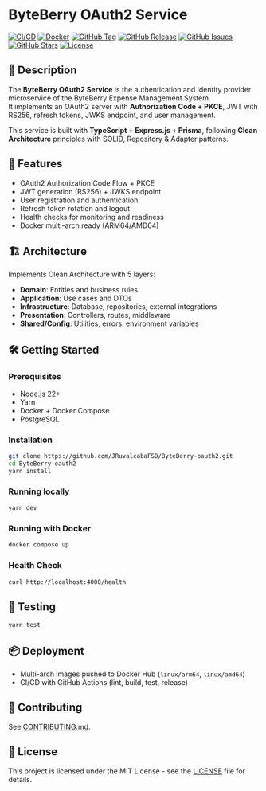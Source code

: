 # ByteBerry OAuth2 Service

[![CI/CD](https://img.shields.io/github/actions/workflow/status/JRuvalcabaFSD/ByteBerry-oauth2/ci.yml?branch=develop&label=CI/CD&logo=github)](https://github.com/JRuvalcabaFSD/ByteBerry-oauth2/actions)
[![Docker](https://img.shields.io/docker/v/jruvalcabafsd/byteberry-oauth2?sort=semver&label=Docker&logo=docker&logoColor=white&color=2496ED)](https://hub.docker.com/r/jruvalcabafsd/byteberry-oauth2)
[![GitHub Tag](https://img.shields.io/github/v/tag/JRuvalcabaFSD/ByteBerry-oauth2?label=Latest%20Tag)](https://github.com/JRuvalcabaFSD/ByteBerry-oauth2/tags)
[![GitHub Release](https://img.shields.io/github/v/release/JRuvalcabaFSD/ByteBerry-oauth2?logo=semantic-release&label=Latest%20Release&link=https%3A%2F%2Fgithub.com%2FJRuvalcabaFSD%2FByteBerry-oauth2%2Freleases)](https://github.com/JRuvalcabaFSD/ByteBerry-oauth2/releases)
[![GitHub Issues](https://img.shields.io/github/issues/JRuvalcabaFSD/ByteBerry-oauth2)](https://github.com/JRuvalcabaFSD/ByteBerry-oauth2/issues)
[![GitHub Stars](https://img.shields.io/github/stars/JRuvalcabaFSD/ByteBerry-oauth2)](https://github.com/JRuvalcabaFSD/ByteBerry-oauth2/stargazers)
[![License](https://img.shields.io/github/license/JRuvalcabaFSD/ByteBerry-oauth2?label=License)](./LICENSE)

## 📌 Description
The **ByteBerry OAuth2 Service** is the authentication and identity provider microservice of the ByteBerry Expense Management System.  
It implements an OAuth2 server with **Authorization Code + PKCE**, JWT with RS256, refresh tokens, JWKS endpoint, and user management.

This service is built with **TypeScript + Express.js + Prisma**, following **Clean Architecture** principles with SOLID, Repository & Adapter patterns.

## 🚀 Features
- OAuth2 Authorization Code Flow + PKCE
- JWT generation (RS256) + JWKS endpoint
- User registration and authentication
- Refresh token rotation and logout
- Health checks for monitoring and readiness
- Docker multi-arch ready (ARM64/AMD64)

## 🏗️ Architecture
Implements Clean Architecture with 5 layers:
- **Domain**: Entities and business rules
- **Application**: Use cases and DTOs
- **Infrastructure**: Database, repositories, external integrations
- **Presentation**: Controllers, routes, middleware
- **Shared/Config**: Utilities, errors, environment variables

## 🛠️ Getting Started

### Prerequisites
- Node.js 22+
- Yarn
- Docker + Docker Compose
- PostgreSQL

### Installation
```bash
git clone https://github.com/JRuvalcabaFSD/ByteBerry-oauth2.git
cd ByteBerry-oauth2
yarn install
```

### Running locally
```bash
yarn dev
```

### Running with Docker
```bash
docker compose up
```

### Health Check
```bash
curl http://localhost:4000/health
```

## 🧪 Testing
```bash
yarn test
```

## 📦 Deployment
- Multi-arch images pushed to Docker Hub (`linux/arm64`, `linux/amd64`)
- CI/CD with GitHub Actions (lint, build, test, release)

## 🤝 Contributing
See [CONTRIBUTING.md](./CONTRIBUTING.md).

## 📜 License
This project is licensed under the MIT License - see the [LICENSE](./LICENSE) file for details.
